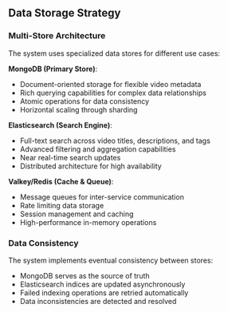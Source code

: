 ## Data Storage Strategy

### Multi-Store Architecture
The system uses specialized data stores for different use cases:

**MongoDB (Primary Store)**:

- Document-oriented storage for flexible video metadata
- Rich querying capabilities for complex data relationships
- Atomic operations for data consistency
- Horizontal scaling through sharding

**Elasticsearch (Search Engine)**:

- Full-text search across video titles, descriptions, and tags
- Advanced filtering and aggregation capabilities
- Near real-time search updates
- Distributed architecture for high availability

**Valkey/Redis (Cache & Queue)**:

- Message queues for inter-service communication
- Rate limiting data storage
- Session management and caching
- High-performance in-memory operations

### Data Consistency
The system implements eventual consistency between stores:

- MongoDB serves as the source of truth
- Elasticsearch indices are updated asynchronously
- Failed indexing operations are retried automatically
- Data inconsistencies are detected and resolved

